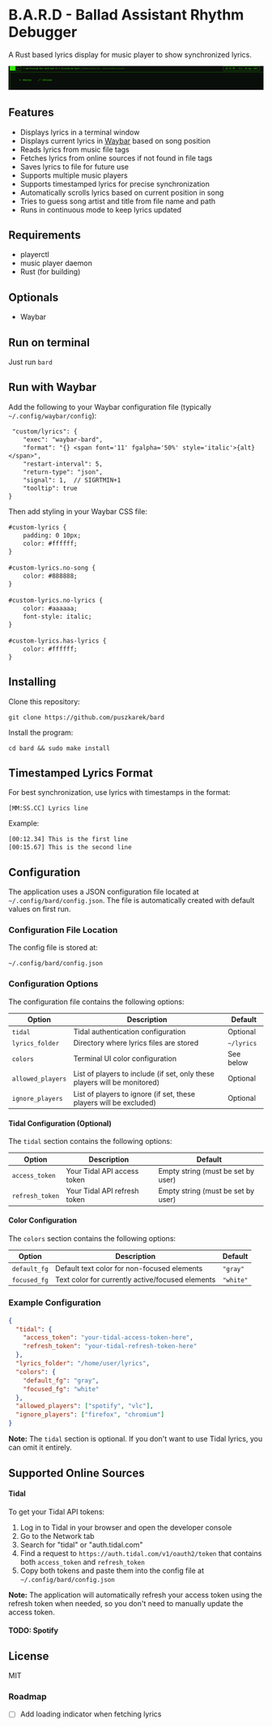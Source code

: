 # B.A.R.D - Ballad Assistant Rhythm Debugger

A Rust based lyrics display for music player to show synchronized lyrics.

![BARD Banner](banner.png)

## Features

- Displays lyrics in a terminal window
- Displays current lyrics in [Waybar](https://github.com/Alexays/Waybar) based on song position
- Reads lyrics from music file tags
- Fetches lyrics from online sources if not found in file tags
- Saves lyrics to file for future use
- Supports multiple music players
- Supports timestamped lyrics for precise synchronization
- Automatically scrolls lyrics based on current position in song
- Tries to guess song artist and title from file name and path
- Runs in continuous mode to keep lyrics updated

## Requirements

- playerctl
- music player daemon
- Rust (for building)

## Optionals

- Waybar

## Run on terminal

Just run `bard`

## Run with Waybar

Add the following to your Waybar configuration file (typically `~/.config/waybar/config`):

```
 "custom/lyrics": {
    "exec": "waybar-bard",
    "format": "{} <span font='11' fgalpha='50%' style='italic'>{alt}</span>",
    "restart-interval": 5,
    "return-type": "json",
    "signal": 1,  // SIGRTMIN+1
    "tooltip": true
}
```

Then add styling in your Waybar CSS file:

```
#custom-lyrics {
    padding: 0 10px;
    color: #ffffff;
}

#custom-lyrics.no-song {
    color: #888888;
}

#custom-lyrics.no-lyrics {
    color: #aaaaaa;
    font-style: italic;
}

#custom-lyrics.has-lyrics {
    color: #ffffff;
}
```

## Installing

Clone this repository:

```
git clone https://github.com/puszkarek/bard
```

Install the program:

```
cd bard && sudo make install
```

## Timestamped Lyrics Format

For best synchronization, use lyrics with timestamps in the format:

```
[MM:SS.CC] Lyrics line
```

Example:

```
[00:12.34] This is the first line
[00:15.67] This is the second line
```

## Configuration

The application uses a JSON configuration file located at `~/.config/bard/config.json`. The file is automatically created with default values on first run.

### Configuration File Location

The config file is stored at:

```
~/.config/bard/config.json
```

### Configuration Options

The configuration file contains the following options:

| Option            | Description                                                               | Default    |
| ----------------- | ------------------------------------------------------------------------- | ---------- |
| `tidal`           | Tidal authentication configuration                                        | Optional   |
| `lyrics_folder`   | Directory where lyrics files are stored                                   | `~/lyrics` |
| `colors`          | Terminal UI color configuration                                           | See below  |
| `allowed_players` | List of players to include (if set, only these players will be monitored) | Optional   |
| `ignore_players`  | List of players to ignore (if set, these players will be excluded)        | Optional   |

#### Tidal Configuration (Optional)

The `tidal` section contains the following options:

| Option          | Description                  | Default                            |
| --------------- | ---------------------------- | ---------------------------------- |
| `access_token`  | Your Tidal API access token  | Empty string (must be set by user) |
| `refresh_token` | Your Tidal API refresh token | Empty string (must be set by user) |

#### Color Configuration

The `colors` section contains the following options:

| Option       | Description                                      | Default   |
| ------------ | ------------------------------------------------ | --------- |
| `default_fg` | Default text color for non-focused elements      | `"gray"`  |
| `focused_fg` | Text color for currently active/focused elements | `"white"` |

### Example Configuration

```json
{
  "tidal": {
    "access_token": "your-tidal-access-token-here",
    "refresh_token": "your-tidal-refresh-token-here"
  },
  "lyrics_folder": "/home/user/lyrics",
  "colors": {
    "default_fg": "gray",
    "focused_fg": "white"
  },
  "allowed_players": ["spotify", "vlc"],
  "ignore_players": ["firefox", "chromium"]
}
```

**Note:** The `tidal` section is optional. If you don't want to use Tidal lyrics, you can omit it entirely.

## Supported Online Sources

#### Tidal

To get your Tidal API tokens:

1. Log in to Tidal in your browser and open the developer console
2. Go to the Network tab
3. Search for "tidal" or "auth.tidal.com"
4. Find a request to `https://auth.tidal.com/v1/oauth2/token` that contains both `access_token` and `refresh_token`
5. Copy both tokens and paste them into the config file at `~/.config/bard/config.json`

**Note:** The application will automatically refresh your access token using the refresh token when needed, so you don't need to manually update the access token.

#### TODO: Spotify

## License

MIT

### Roadmap

- [ ] Add loading indicator when fetching lyrics
